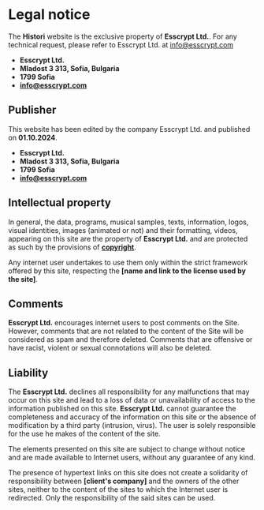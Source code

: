 # Legal notice

The **Histori** website is the exclusive property of **Esscrypt Ltd.**. For any technical request, please refer to Esscrypt Ltd. at [info@esscrypt.com](mailto:info@esscrypt.com)

- **Esscrypt Ltd.**
- **Mladost 3 313, Sofia, Bulgaria**
- **1799 Sofia**
- **info@esscrypt.com**

## Publisher

This website has been edited by the company Esscrypt Ltd. and published on **01.10.2024**.

- **Esscrypt Ltd.**
- **Mladost 3 313, Sofia, Bulgaria**
- **1799 Sofia**
- **info@esscrypt.com**

## Intellectual property

In general, the data, programs, musical samples, texts, information, logos, visual identities, images (animated or not) and their formatting, videos, appearing on this site are the property of **Esscrypt Ltd.** and are protected as such by the provisions of **[copyright](https://www.kmu.admin.ch/kmu/en/home/concrete-know-how/sme-management/intellectual-property/trademarks-patents-designs-copyright/copyright.html)**.

Any internet user undertakes to use them only within the strict framework offered by this site, respecting the **[name and link to the license used by the site]**.

## Comments

**Esscrypt Ltd.** encourages internet users to post comments on the Site. However, comments that are not related to the content of the Site will be considered as spam and therefore deleted. Comments that are offensive or have racist, violent or sexual connotations will also be deleted.

## Liability

The **Esscrypt Ltd.** declines all responsibility for any malfunctions that may occur on this site and lead to a loss of data or unavailability of access to the information published on this site. **Esscrypt Ltd.** cannot guarantee the completeness and accuracy of the information on this site or the absence of modification by a third party (intrusion, virus). The user is solely responsible for the use he makes of the content of the site.

The elements presented on this site are subject to change without notice and are made available to Internet users, without any guarantee of any kind.

The presence of hypertext links on this site does not create a solidarity of responsibility between **[client's company]** and the owners of the other sites, neither to the content of the sites to which the Internet user is redirected. Only the responsibility of the said sites can be used.
